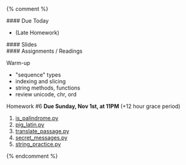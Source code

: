 {% comment %}
<article class="due" markdown="block">
#### Due Today

* (Late Homework)

</article>

<article class="slides" markdown="block">
#### Slides


</article>

<article class="assignments" markdown="block">
#### Assignments / Readings		

Warm-up

* "sequence" types
* indexing and slicing
* string methods, functions
* review unicode, chr, ord

Homework #6 __Due Sunday, Nov 1st, at 11PM__ (+12 hour grace period)

1. [is_palindrome.py](homework/hw06/is_palindrome.py)
2. [pig_latin.py](homework/hw06/pig_latin.py)
3. [translate_passage.py](homework/hw06/translate_passage.py)
4. [secret_messages.py](homework/hw06/secret_messages.py)
4. [string_practice.py](homework/hw06/string_practice.py)

</article>

{% endcomment %}
